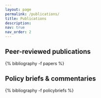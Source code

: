 ```yaml
---
layout: page
permalink: /publications/
title: Publications 
description: 
nav: true
nav_order: 2
---
```

## Peer-reviewed publications 
<div class="publications">

{% bibliography -f papers %}

</div>

## Policy briefs &amp; commentaries 
<div class="publications">

{% bibliography -f policybriefs %}

</div>
